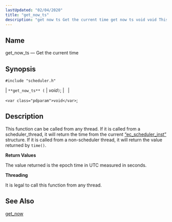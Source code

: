 ```yaml
---
lastUpdated: "02/04/2020"
title: "get_now_ts"
description: "get now ts Get the current time get now ts void void This function can be called from any thread If it is called from a scheduler thread it will return the time from the current Section 68 41 ec scheduler inst structure If it is called from a non..."
---
```


<a name="apis.get_now_ts"></a> 
## Name

get_now_ts — Get the current time

## Synopsis

`#include "scheduler.h"`

| `**get_now_ts** (` | <var class="pdparam">void</var>`)`; |   |

`<var class="pdparam">void</var>`;<a name="idp63994160"></a> 
## Description

This function can be called from any thread. If it is called from a scheduler_thread, it will return the time from the current [“ec_scheduler_inst”](/momentum/3/3-api/structs-ec-scheduler-inst) structure. If it is called from a non-scheduler thread, it will return the value returned by `time()`.

**<a name="idp63996592"></a> Return Values**

The value returned is the epoch time in UTC measured in seconds.

**<a name="idp63997552"></a> Threading**

It is legal to call this function from any thread.

<a name="idp63998656"></a> 
## See Also

[get_now](/momentum/3/3-api/apis-get-now)